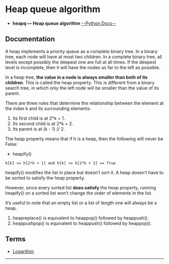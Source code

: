 Heap queue algorithm 
=======================


- **heapq — Heap queue algorithm** [--Python Docs--](https://docs.python.org/3/library/heapq.html)

Documentation
---------

A heap implements a priority queue as a complete binary tree. In a binary tree, each node will have at most two children. In a complete binary tree, all levels except possibly the deepest one are full at all times. If the deepest level is incomplete, then it will have the nodes as far to the left as possible. 

In a heap tree, **the value in a node is always smaller than both of its children**. This is called the heap property. This is different from a binary search tree, in which only the left node will be smaller than the value of its parent. 


There are three rules that determine the relationship between the element at the index k and its surrounding elements:

1. Its first child is at 2*k + 1.
2. Its second child is at 2*k + 2.
3. Its parent is at (k - 1) // 2.

The heap property means that if h is a heap, then the following will never be False:

-  heapify()

```
h[k] <= h[2*k + 1] and h[k] <= h[2*k + 2] == True

```

 heapify() modifies the list in place but doesn’t sort it. A heap doesn’t have to be sorted to satisfy the heap property. 

 However, since every sorted list **does satisfy** the heap property, running heapify() on a sorted list won’t change the order of elements in the list.

It’s useful to note that an empty list or a list of length one will always be a heap.


1. heapreplace() is equivalent to heappop() followed by heappush().
2. heappushpop() is equivalent to heappush() followed by heappop().

Terms 
-----

* [Logarithm](https://en.wikipedia.org/wiki/Logarithm)



-----------------------------------------------------------------------------------------------------